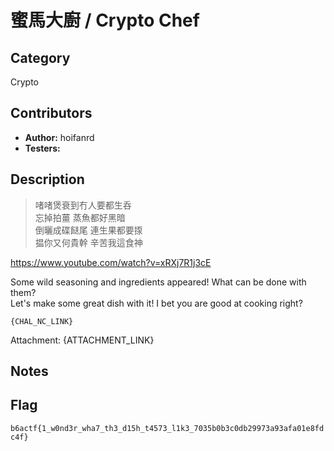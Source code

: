 # 蜜馬大廚 / Crypto Chef

## Category

Crypto

## Contributors

-   **Author:** hoifanrd
-   **Testers:** 

## Description

> 啫啫煲衰到冇人要都生呑  
> 忘掉拍薑 蒸魚都好黑暗  
> 倒曬成碟餸尾 連生果都要揼  
> 揾你又何貴幹 辛苦我這食神  

https://www.youtube.com/watch?v=xRXj7R1j3cE

Some wild seasoning and ingredients appeared! What can be done with them?  
Let's make some great dish with it! I bet you are good at cooking right?  

```
{CHAL_NC_LINK}
```

Attachment: {ATTACHMENT_LINK}

## Notes

## Flag

`b6actf{1_w0nd3r_wha7_th3_d15h_t4573_l1k3_7035b0b3c0db29973a93afa01e8fdc4f}`
